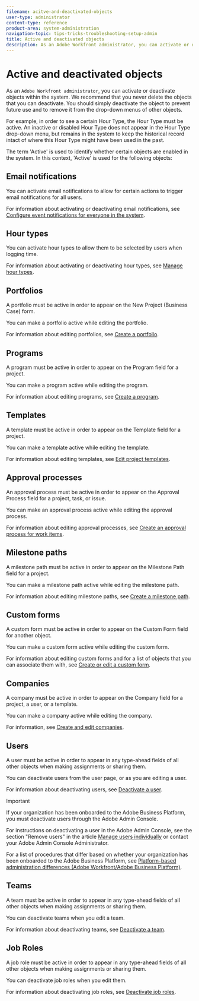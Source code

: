 ```yaml
---
filename: acitve-and-deactivated-objects
user-type: administrator
content-type: reference
product-area: system-administration
navigation-topic: tips-tricks-troubleshooting-setup-admin
title: Active and deactivated objects
description: As an Adobe Workfront administrator, you can activate or deactivate objects within the system. We recommend that you never delete the objects that you can deactivate. You should simply deactivate the object to prevent future use and to remove it from the drop-down menus of other objects.
---
```


# Active and deactivated objects

As an `Adobe Workfront administrator`, you can activate or deactivate objects within the system. We recommend that you never delete the objects that you can deactivate. You should simply deactivate the object to prevent future use and to remove it from the drop-down menus of other objects.

For example, in order to see a certain Hour Type, the Hour Type must be active. An inactive or disabled Hour Type does not appear in the Hour Type drop-down menu, but remains in the system to keep the historical record intact of where this Hour Type might have been used in the past.

The term 'Active' is used to identify whether certain objects are enabled in the system. In this context, 'Active' is used for the following objects:

## Email notifications

You can activate email notifications to allow for certain actions to trigger email notifications for all users.

For information about activating or deactivating email notifications, see [Configure event notifications for everyone in the system](../../administration-and-setup/manage-workfront/emails/configure-event-notifications-for-everyone-in-the-system.md).

## Hour types

You can activate hour types to allow them to be selected by users when logging time.

For information about activating or deactivating hour types, see [Manage hour types](../../administration-and-setup/set-up-workfront/configure-timesheets-schedules/hour-types.md).

## Portfolios

A portfolio must be active in order to appear on the New Project (Business Case) form.

You can make a portfolio active while editing the portfolio.

For information about editing portfolios, see [Create a portfolio](../../manage-work/portfolios/create-and-manage-portfolios/create-portfolios.md).

## Programs

A program must be active in order to appear on the Program field for a project.

You can make a program active while editing the program.

For information about editing programs, see [Create a program](../../manage-work/portfolios/create-and-manage-programs/create-program.md).

## Templates

A template must be active in order to appear on the Template field for a project.

You can make a template active while editing the template.

For information about editing templates, see [Edit project templates](../../manage-work/projects/create-and-manage-templates/edit-templates.md).

## Approval processes

An approval process must be active in order to appear on the Approval Process field for a project, task, or issue.

You can make an approval process active while editing the approval process.

For information about editing approval processes, see [Create an approval process for work items](../../administration-and-setup/customize-workfront/configure-approval-milestone-processes/create-approval-processes.md).

## Milestone paths

A milestone path must be active in order to appear on the Milestone Path field for a project.

You can make a milestone path active while editing the milestone path.

For information about editing milestone paths, see [Create a milestone path](../../administration-and-setup/customize-workfront/configure-approval-milestone-processes/create-milestone-path.md).

## Custom forms

A custom form must be active in order to appear on the Custom Form field for another object.

You can make a custom form active while editing the custom form.

For information about editing custom forms and for a list of objects that you can associate them with, see [Create or edit a custom form](../../administration-and-setup/customize-workfront/create-manage-custom-forms/create-or-edit-a-custom-form.md).

## Companies

A company must be active in order to appear on the Company field for a project, a user, or a template.

You can make a company active while editing the company.

For information, see [Create and edit companies](../../administration-and-setup/set-up-workfront/organizational-setup/create-and-edit-companies.md).

## Users

A user must be active in order to appear in any type-ahead fields of all other objects when making assignments or sharing them.

You can deactivate users from the user page, or as you are editing a user.

For information about deactivating users, see [Deactivate a user](../../administration-and-setup/add-users/create-and-manage-users/deactivate-a-user.md).

>[!IMPORTANT]
>
>If your organization has been onboarded to the Adobe Business Platform, you must deactivate users through the Adobe Admin Console.
>
>For instructions on deactivating a user in the Adobe Admin Console, see the section "Remove users" in the article [Manage users individually](https://helpx.adobe.com/enterprise/using/manage-users-individually.html) or contact your Adobe Admin Console Administrator.
>
>For a list of procedures that differ based on whether your organization has been onboarded to the Adobe Business Platform, see [Platform-based administration differences (Adobe Workfront/Adobe Business Platform)](../../administration-and-setup/get-started-wf-administration/actions-in-admin-console.md).

## Teams

A team must be active in order to appear in any type-ahead fields of all other objects when making assignments or sharing them.

You can deactivate teams when you edit a team.

For information about deactivating teams, see [Deactivate a team](../../people-teams-and-groups/create-and-manage-teams/deactivate-a-team.md).

## Job Roles

A job role must be active in order to appear in any type-ahead fields of all other objects when making assignments or sharing them.

You can deactivate job roles when you edit them.

For information about deactivating job roles, see [Deactivate job roles](../../administration-and-setup/set-up-workfront/organizational-setup/deactivate-job-roles.md).
